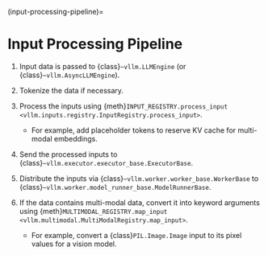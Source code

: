 (input-processing-pipeline)=

# Input Processing Pipeline

1. Input data is passed to {class}`~vllm.LLMEngine` (or {class}`~vllm.AsyncLLMEngine`).

2. Tokenize the data if necessary.

3. Process the inputs using {meth}`INPUT_REGISTRY.process_input <vllm.inputs.registry.InputRegistry.process_input>`.

   - For example, add placeholder tokens to reserve KV cache for multi-modal embeddings.

4. Send the processed inputs to {class}`~vllm.executor.executor_base.ExecutorBase`.

5. Distribute the inputs via {class}`~vllm.worker.worker_base.WorkerBase` to {class}`~vllm.worker.model_runner_base.ModelRunnerBase`.

6. If the data contains multi-modal data, convert it into keyword arguments using {meth}`MULTIMODAL_REGISTRY.map_input <vllm.multimodal.MultiModalRegistry.map_input>`.

   - For example, convert a {class}`PIL.Image.Image` input to its pixel values for a vision model.
